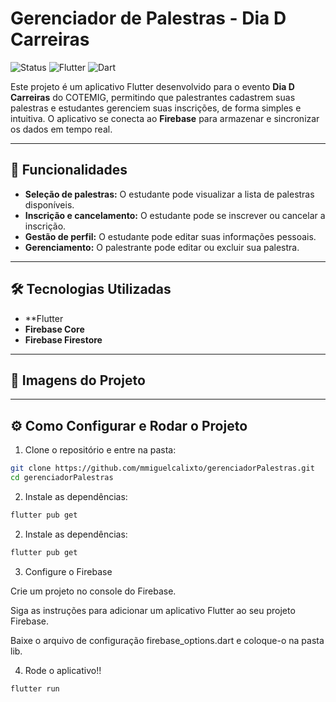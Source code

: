 # Gerenciador de Palestras - Dia D Carreiras 

![Status](https://img.shields.io/badge/status-concluído-green)
![Flutter](https://img.shields.io/badge/Flutter-3.35.2-blue)
![Dart](https://img.shields.io/badge/Dart-3.9.0-blueviolet)


Este projeto é um aplicativo Flutter desenvolvido para o evento **Dia D Carreiras** do COTEMIG, permitindo que palestrantes cadastrem suas palestras e estudantes gerenciem suas inscrições, de forma simples e intuitiva. O aplicativo se conecta ao **Firebase** para armazenar e sincronizar os dados em tempo real.

---

## 🚀 Funcionalidades

- **Seleção de palestras:** O estudante pode visualizar a lista de palestras disponíveis.
- **Inscrição e cancelamento:** O estudante pode se inscrever ou cancelar a inscrição.
- **Gestão de perfil:** O estudante pode editar suas informações pessoais.
- **Gerenciamento:** O palestrante pode editar ou excluir sua palestra.
   
---

## 🛠️ Tecnologias Utilizadas

- **Flutter
- **Firebase Core**
- **Firebase Firestore**

---

## 📸 Imagens do Projeto


---

## ⚙️ Como Configurar e Rodar o Projeto

1. Clone o repositório e entre na pasta:

```bash
git clone https://github.com/mmiguelcalixto/gerenciadorPalestras.git
cd gerenciadorPalestras
```

2. Instale as dependências:
   
```bash
flutter pub get
```

2. Instale as dependências:
   
```bash
flutter pub get
```

3. Configure o Firebase

Crie um projeto no console do Firebase.

Siga as instruções para adicionar um aplicativo Flutter ao seu projeto Firebase.

Baixe o arquivo de configuração firebase_options.dart e coloque-o na pasta lib.

4. Rode o aplicativo!!

```bash
flutter run
```
   


